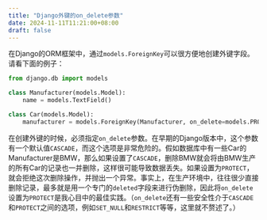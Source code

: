 ```yaml
---
title: "Django外键的on_delete参数"
date: 2024-11-11T11:21:00+08:00
draft: false
---
```


在Django的ORM框架中，通过`models.ForeignKey`可以很方便地创建外键字段。请看下面的例子：

```python
from django.db import models

class Manufacturer(models.Model):
    name = models.TextField()

class Car(models.Model):
    manufacturer = models.ForeignKey(Manufacturer, on_delete=models.PROTECT)
```

在创建外键的时候，必须指定`on_delete`参数。在早期的Django版本中，这个参数有一个默认值`CASCADE`，而这个选项是非常危险的。假如数据库中有一些Car的Manufacturer是BMW，那么如果设置了`CASCADE`，删除BMW就会将由BMW生产的所有Car的记录也一并删除，这样很可能导致数据丢失。如果设置为`PROTECT`，就会拒绝这次删除操作，并抛出一个异常。事实上，在生产环境中，往往很少直接删除记录，最多就是用一个专门的`deleted`字段来进行伪删除，因此将`on_delete`设置为`PROTECT`是我心目中的最佳实践。（`on_delete`还有一些安全性介于`CASCADE`和`PROTECT`之间的选项，例如`SET_NULL`和`RESTRICT`等等，这里就不赘述了。）
